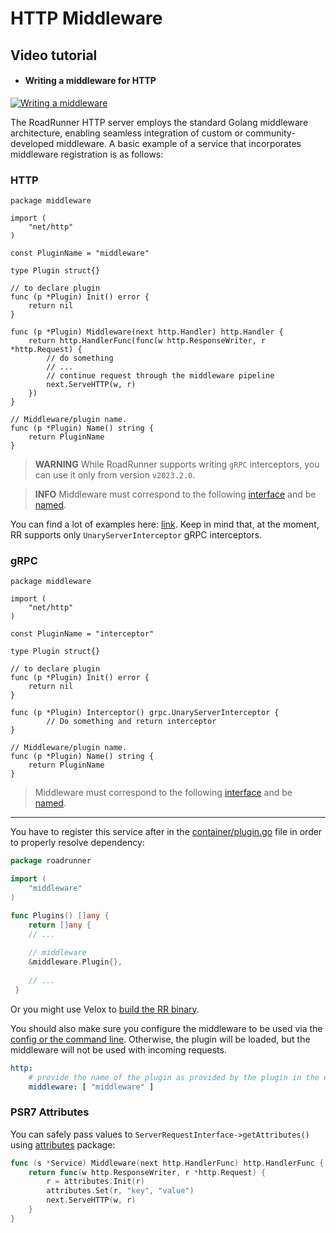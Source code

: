 # HTTP Middleware

## Video tutorial

- #### Writing a middleware for HTTP
[![Writing a middleware](https://img.youtube.com/vi/f5fUSYaDKxo/0.jpg)](https://www.youtube.com/watch?v=f5fUSYaDKxo)  

The RoadRunner HTTP server employs the standard Golang middleware architecture, enabling seamless integration of custom or community-developed middleware. A basic example of a service that incorporates middleware registration is as follows:

### HTTP

```golang
package middleware

import (
	"net/http"
)

const PluginName = "middleware"

type Plugin struct{}

// to declare plugin
func (p *Plugin) Init() error {
	return nil
}

func (p *Plugin) Middleware(next http.Handler) http.Handler {
	return http.HandlerFunc(func(w http.ResponseWriter, r *http.Request) {
		// do something
		// ...
		// continue request through the middleware pipeline
		next.ServeHTTP(w, r)
	})
}

// Middleware/plugin name.
func (p *Plugin) Name() string {
	return PluginName
}
```

> **WARNING**
> While RoadRunner supports writing `gRPC` interceptors, you can use it only from version `v2023.2.0`.

> **INFO**
> Middleware must correspond to the following [interface](https://github.com/roadrunner-server/http/blob/master/common/interfaces.go#L33) and be [named](https://github.com/roadrunner-server/endure/blob/master/container.go#L47).

You can find a lot of examples here: [link](https://github.com/grpc-ecosystem/go-grpc-middleware). Keep in mind that, at the moment, RR supports only `UnaryServerInterceptor` gRPC interceptors.

### gRPC

```golang
package middleware

import (
	"net/http"
)

const PluginName = "interceptor"

type Plugin struct{}

// to declare plugin
func (p *Plugin) Init() error {
	return nil
}

func (p *Plugin) Interceptor() grpc.UnaryServerInterceptor {
		// Do something and return interceptor
}

// Middleware/plugin name.
func (p *Plugin) Name() string {
	return PluginName
}
```

> Middleware must correspond to the following [interface](https://github.com/roadrunner-server/grpc/blob/master/common/interfaces.go#L14) and be [named](https://github.com/roadrunner-server/endure/blob/master/container.go#L47).

---

You have to register this service after in the [container/plugin.go](https://github.com/roadrunner-server/roadrunner/blob/master/container/plugins.go) file in order to properly resolve dependency:

```go
package roadrunner

import (
    "middleware"
)

func Plugins() []any {
    return []any {
    // ...
    
    // middleware
    &middleware.Plugin{},
    
    // ...
 }
```

Or you might use Velox to [build the RR binary](build.md).

You should also make sure you configure the middleware to be used via the [config or the command line](../intro/config.md). Otherwise, the plugin will be loaded, but the middleware will not be used with incoming requests.

```yaml
http:
    # provide the name of the plugin as provided by the plugin in the example's case, "middleware"
    middleware: [ "middleware" ]
```

### PSR7 Attributes

You can safely pass values to `ServerRequestInterface->getAttributes()` using [attributes](https://github.com/roadrunner-server/http/blob/master/attributes/attributes.go) package:

```go
func (s *Service) Middleware(next http.HandlerFunc) http.HandlerFunc {
	return func(w http.ResponseWriter, r *http.Request) {
		r = attributes.Init(r)
		attributes.Set(r, "key", "value")
		next.ServeHTTP(w, r)
	}
}
```
